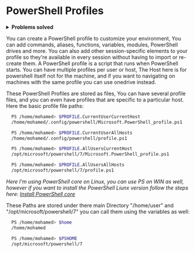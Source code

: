 # PowerShell Profiles

<details>
<summary><b>Problems solved</b></summary>

- **Senario 01:** You are usnig PowerShell to create bunch of AD users from excel sheet, Using script like the below:

  ```bash
    # This script for clearification only, and not tested! 
    ​import-csv -path c:\temp\users.csv | foreach {

    $givenName = $_.name.split()[0] 
    $surname = $_.name.split()[1]
    new-aduser -name $_.name -enabled $true –givenName $givenName –surname $surname -accountpassword (convertto-securestring $_.password -asplaintext -force) -changepasswordatlogon $true -samaccountname $_.samaccountname –userprincipalname ($_.samaccountname+”@ad.contoso.com”) -city $_.city -department $_.department
    }

  ```
  
  Each time you'll go and open-up your script and edit the ```import-csv``` path to refer to the new excel sheet you want to woke on. These steps are a little overwhelming. Instead you can define this script as a function in powershell profile and parameterize the ```import-csv``` path, So each time to create bunch of users just open the PowerSell terminal and type the name of function and send the new path of your excel sheet as an option!!

- **Senario 02:** You have multiple scripts in your environment, and you have some variables and functinos that you're using continuously in each script, So you're defining in each script the same variables and functions, etc. in short period you'll find out that your script become more complix; To make the script simple in as posible you can define all those variables and function in PowerShell profile and just recall it in your script.

</details>

<p>
You can create a PowerShell profile to customize your environment, You can add commands, aliases, functions, variables, modules, PowerShell drives and more. You can also add other session-specific elements to your profile so they're available in every session without having to import or re-create them. A PowerShell profile is a script that runs when PowerShell starts. You can have multiple profiles per user or host, The Host here is for powershell itself not for the machine, and if you want to navigating on machines with the same profile you can use onedrive instead.
</p>

  <p>
    These PowerShell Profiles are stored as files, You can have several profile files, and you can even have profiles that are specific to a particular host. Here the basic profile file paths:
  </p>

  ```bash  
    PS /home/mohamed> $PROFILE.CurrentUserCurrentHost
    /home/mohamed/.config/powershell/Microsoft.PowerShell_profile.ps1
  ```
  

  
  ```bash  
    PS /home/mohamed> $PROFILE.CurrentUserAllHosts   
    /home/mohamed/.config/powershell/profile.ps1
  ```
  

  
  ```bash  
    PS /home/mohamed> $PROFILE.AllUsersCurrentHost                                  
    /opt/microsoft/powershell/7/Microsoft.PowerShell_profile.ps1
  ```
 

  
  ```bash  
    PS /home/mohamed> $PROFILE.AllUsersAllHosts   
    /opt/microsoft/powershell/7/profile.ps1
  ```
  

*Here I'm using PowerShell core on Linux, you can use PS on WIN as well, however if you want to install the PowerShell Liunx version follow the steps here: [Install PowerShell core](https://github.com/Mohamed-Eleraki/PowerShell_Articles/tree/main/PsFoldersize#install-powershell-core)*

These Paths are stored under there main Directory "/home/user" and "/opt/microsoft/powershell/7"  you can call them using the variables as well:

```bash
  PS /home/mohamed> $home                    
  /home/mohamed
```

```bash
  PS /home/mohamed> $PSHOME                     
  /opt/microsoft/powershell/7
```
